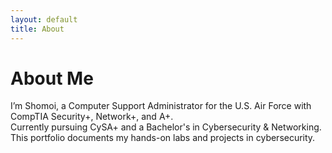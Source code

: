 ```yaml
---
layout: default
title: About
---
```


# About Me
I’m Shomoi, a Computer Support Administrator for the U.S. Air Force with CompTIA Security+, Network+, and A+.  
Currently pursuing CySA+ and a Bachelor's in Cybersecurity & Networking.  
This portfolio documents my hands-on labs and projects in cybersecurity.

